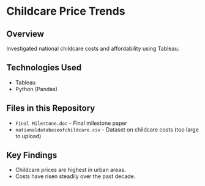 # Childcare Price Trends
## Overview
Investigated national childcare costs and affordability using Tableau.

## Technologies Used
- Tableau
- Python (Pandas)

## Files in this Repository
- `Final Milestone.doc` - Final milestone paper
- `nationaldatabaseofchildcare.csv` - Dataset on childcare costs (too large to upload)

## Key Findings
- Childcare prices are highest in urban areas.
- Costs have risen steadily over the past decade.
